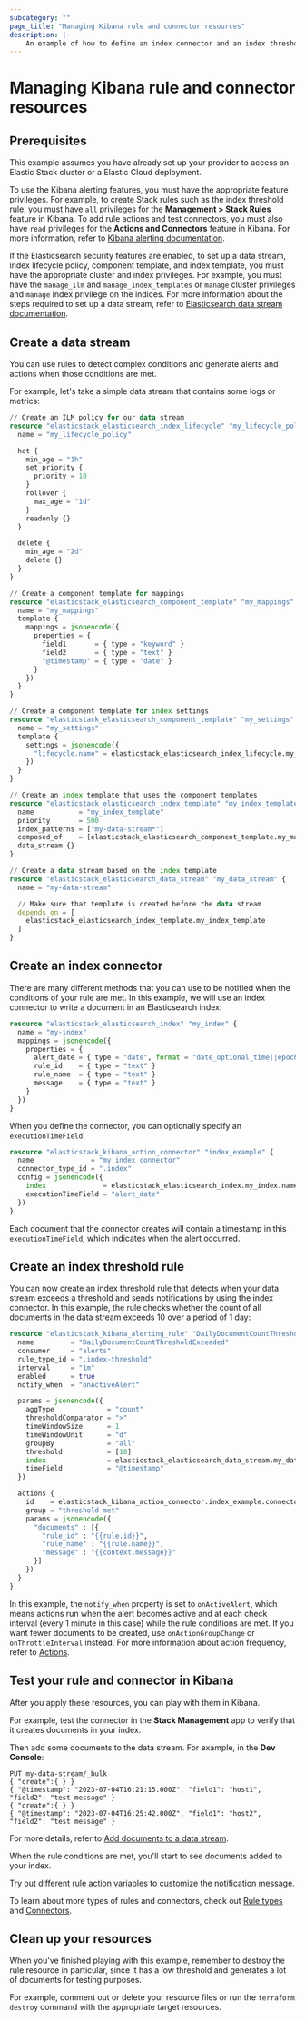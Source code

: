 ```yaml
---
subcategory: ""
page_title: "Managing Kibana rule and connector resources"
description: |-
    An example of how to define an index connector and an index threshold rule.
---
```

# Managing Kibana rule and connector resources

## Prerequisites

This example assumes you have already set up your provider to access an Elastic Stack cluster or a Elastic Cloud deployment.

To use the Kibana alerting features, you must have the appropriate feature privileges.
For example, to create Stack rules such as the index threshold rule, you must have `all` privileges for the **Management > Stack Rules** feature in Kibana.
To add rule actions and test connectors, you must also have `read` privileges for the **Actions and Connectors** feature in Kibana.
For more information, refer to [Kibana alerting documentation](https://www.elastic.co/guide/en/kibana/current/alerting-setup.html#alerting-prerequisites).

If the Elasticsearch security features are enabled, to set up a data stream, index lifecycle policy, component template, and index template, you must have the appropriate cluster and index privileges.
For example, you must have the `manage_ilm` and `manage_index_templates` or `manage` cluster privileges and `manage` index privilege on the indices.
For more information about the steps required to set up a data stream, refer to [Elasticsearch data stream documentation](https://www.elastic.co/guide/en/elasticsearch/reference/current/set-up-a-data-stream.html).

## Create a data stream
You can use rules to detect complex conditions and generate alerts and actions when those conditions are met.

For example, let's take a simple data stream that contains some logs or metrics:

```terraform
// Create an ILM policy for our data stream
resource "elasticstack_elasticsearch_index_lifecycle" "my_lifecycle_policy" {
  name = "my_lifecycle_policy"

  hot {
    min_age = "1h"
    set_priority {
      priority = 10
    }
    rollover {
      max_age = "1d"
    }
    readonly {}
  }

  delete {
    min_age = "2d"
    delete {}
  }
}

// Create a component template for mappings
resource "elasticstack_elasticsearch_component_template" "my_mappings" {
  name = "my_mappings"
  template {
    mappings = jsonencode({
      properties = {
        field1       = { type = "keyword" }
        field2       = { type = "text" }
        "@timestamp" = { type = "date" }
      }
    })
  }
}

// Create a component template for index settings
resource "elasticstack_elasticsearch_component_template" "my_settings" {
  name = "my_settings"
  template {
    settings = jsonencode({
      "lifecycle.name" = elasticstack_elasticsearch_index_lifecycle.my_lifecycle_policy.name
    })
  }
}

// Create an index template that uses the component templates
resource "elasticstack_elasticsearch_index_template" "my_index_template" {
  name           = "my_index_template"
  priority       = 500
  index_patterns = ["my-data-stream*"]
  composed_of    = [elasticstack_elasticsearch_component_template.my_mappings.name, elasticstack_elasticsearch_component_template.my_settings.name]
  data_stream {}
}

// Create a data stream based on the index template
resource "elasticstack_elasticsearch_data_stream" "my_data_stream" {
  name = "my-data-stream"

  // Make sure that template is created before the data stream
  depends_on = [
    elasticstack_elasticsearch_index_template.my_index_template
  ]
}
```

## Create an index connector

There are many different methods that you can use to be notified when the conditions of your rule are met.
In this example, we will use an index connector to write a document in an Elasticsearch index:

```terraform
resource "elasticstack_elasticsearch_index" "my_index" {
  name = "my-index"
  mappings = jsonencode({
    properties = {
      alert_date = { type = "date", format = "date_optional_time||epoch_millis" }
      rule_id    = { type = "text" }
      rule_name  = { type = "text" }
      message    = { type = "text" }
    }
  })
}
```

When you define the connector, you can optionally specify an `executionTimeField`:

```terraform
resource "elasticstack_kibana_action_connector" "index_example" {
  name              = "my_index_connector"
  connector_type_id = ".index"
  config = jsonencode({
    index              = elasticstack_elasticsearch_index.my_index.name
    executionTimeField = "alert_date"
  })
}
```

Each document that the connector creates will contain a timestamp in this `executionTimeField`, which indicates when the alert occurred.

## Create an index threshold rule

You can now create an index threshold rule that detects when your data stream exceeds a threshold and sends notifications by using the index connector.
In this example, the rule checks whether the count of all documents in the data stream exceeds 10 over a period of 1 day:

```terraform
resource "elasticstack_kibana_alerting_rule" "DailyDocumentCountThresholdExceeded" {
  name         = "DailyDocumentCountThresholdExceeded"
  consumer     = "alerts"
  rule_type_id = ".index-threshold"
  interval     = "1m"
  enabled      = true
  notify_when  = "onActiveAlert"

  params = jsonencode({
    aggType             = "count"
    thresholdComparator = ">"
    timeWindowSize      = 1
    timeWindowUnit      = "d"
    groupBy             = "all"
    threshold           = [10]
    index               = elasticstack_elasticsearch_data_stream.my_data_stream.name
    timeField           = "@timestamp"
  })

  actions {
    id    = elasticstack_kibana_action_connector.index_example.connector_id
    group = "threshold met"
    params = jsonencode({
      "documents" : [{
        "rule_id" : "{{rule.id}}",
        "rule_name" : "{{rule.name}}",
        "message" : "{{context.message}}"
      }]
    })
  }
}
```

In this example, the `notify_when` property is set to `onActiveAlert`, which means actions run when the alert becomes active and at each check interval (every 1 minute in this case) while the rule conditions are met.
If you want fewer documents to be created, use `onActionGroupChange` or `onThrottleInterval` instead.
For more information about action frequency, refer to [Actions](https://www.elastic.co/guide/en/kibana/current/create-and-manage-rules.html#defining-rules-actions-details).

## Test your rule and connector in Kibana

After you apply these resources, you can play with them in Kibana.

For example, test the connector in the **Stack Management** app to verify that it creates documents in your index.

Then add some documents to the data stream. For example, in the **Dev Console**:

````
PUT my-data-stream/_bulk
{ "create":{ } }
{ "@timestamp": "2023-07-04T16:21:15.000Z", "field1": "host1", "field2": "test message" }
{ "create":{ } }
{ "@timestamp": "2023-07-04T16:25:42.000Z", "field1": "host2", "field2": "test message" }

````

For more details, refer to [Add documents to a data stream](https://www.elastic.co/guide/en/elasticsearch/reference/current/use-a-data-stream.html#add-documents-to-a-data-stream).

When the rule conditions are met, you'll start to see documents added to your index.

Try out different [rule action variables](https://www.elastic.co/guide/en/kibana/current/rule-action-variables.html) to customize the notification message.

To learn about more types of rules and connectors, check out [Rule types](https://www.elastic.co/guide/en/kibana/current/rule-types.html) and [Connectors](https://www.elastic.co/guide/en/kibana/current/action-types.html).

## Clean up your resources

When you've finished playing with this example, remember to destroy the rule resource in particular, since it has a low threshold and generates a lot of documents for testing purposes.

For example, comment out or delete your resource files or run the `terraform destroy` command with the appropriate target resources.

